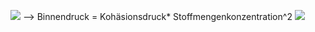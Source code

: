 ![](Pasted%20image%2020240614155911.png)
--> Binnendruck = Kohäsionsdruck* Stoffmengenkonzentration^2
![](Pasted%20image%2020240614155946.png)
